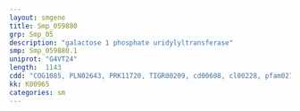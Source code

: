 ```yaml
---
layout: smgene
title: Smp_059880
grp: Smp_05
description: "galactose 1 phosphate uridylyltransferase"
smp: Smp_059880.1
uniprot: "G4VT24"
length:  1143
cdd: "COG1085, PLN02643, PRK11720, TIGR00209, cd00608, cl00228, pfam02744"
kk: K00965
categories: sm
---
```

